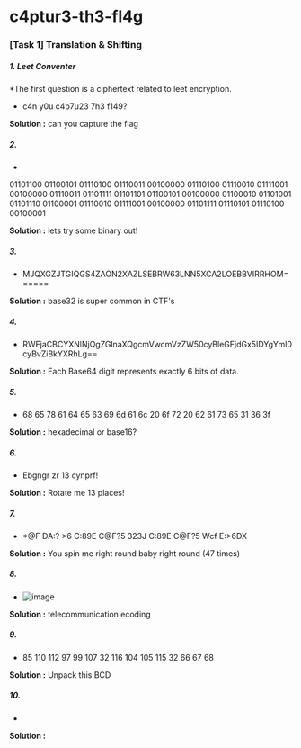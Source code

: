 # c4ptur3-th3-fl4g

### [Task 1] Translation & Shifting 


#####  1. Leet Conventer

*The first question is a ciphertext related to leet encryption. 
* c4n y0u c4p7u23 7h3 f149?

**Solution :** can you  capture the flag


#####  2. 
* 

01101100 01100101 01110100 01110011 00100000 01110100 01110010 01111001 00100000 01110011 01101111 01101101 01100101 00100000 01100010 01101001 01101110 01100001 01110010 01111001 00100000 01101111 01110101 01110100 00100001


**Solution :** lets try some binary out!


#####  3. 
* MJQXGZJTGIQGS4ZAON2XAZLSEBRW63LNN5XCA2LOEBBVIRRHOM======


**Solution :** base32 is super common in CTF's


#####  4. 
* RWFjaCBCYXNlNjQgZGlnaXQgcmVwcmVzZW50cyBleGFjdGx5IDYgYml0cyBvZiBkYXRhLg==

**Solution :** Each Base64 digit represents exactly 6 bits of data.


#####  5. 
* 68 65 78 61 64 65 63 69 6d 61 6c 20 6f 72 20 62 61 73 65 31 36 3f

**Solution :** hexadecimal or base16?


#####  6. 
* Ebgngr zr 13 cynprf!

**Solution :** Rotate me 13 places!


#####  7. 
* *@F DA:? >6 C:89E C@F?5 323J C:89E C@F?5 Wcf E:>6DX


**Solution :** You spin me right round baby right round (47 times)

#####  8. 
* ![image](https://user-images.githubusercontent.com/62840507/129711870-23b76091-fde4-482e-8d69-7f23e1ebb979.png)

**Solution :** telecommunication ecoding 


#####  9. 
* 85 110 112 97 99 107 32 116 104 105 115 32 66 67 68

**Solution :** Unpack this BCD


#####  10. 
* 

**Solution :** 
